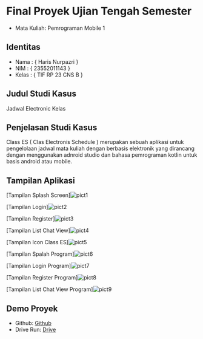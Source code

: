 # Final Proyek Ujian Tengah Semester
<ul>
  <li>Mata Kuliah: Pemrograman Mobile 1</li>
</ul>

## Identitas
<ul>
  <li>Nama  : { Haris Nurpazri }</li>
  <li>NIM   : { 23552011143 }</li>
  <li>Kelas : { TIF RP 23 CNS B }</li>
</ul>

## Judul Studi Kasus
<p>Jadwal Electronic Kelas</p>

## Penjelasan Studi Kasus
<p>Class ES ( Clas Electronis Schedule ) merupakan sebuah aplikasi untuk pengelolaan jadwal mata kuliah dengan berbasis elektronik yang dirancang dengan menggunakan adnroid studio dan bahasa pemrograman kotlin untuk basis android atau mobile.</p>


## Tampilan Aplikasi
[Tampilan Splash Screen]![pict1](https://github.com/harisnurpazri/UTS_PM1-Haris_Nurpazri-23552011143/blob/main/app1.jpg)

[Tampilan Login]![pict2](https://github.com/harisnurpazri/UTS_PM1-Haris_Nurpazri-23552011143/blob/main/app%20(3).jpg)

[Tampilan Register]![pict3](https://github.com/harisnurpazri/UTS_PM1-Haris_Nurpazri-23552011143/blob/main/app%20(1).jpg)

[Tampilan List Chat View]![pict4](https://github.com/harisnurpazri/UTS_PM1-Haris_Nurpazri-23552011143/blob/main/app%20(2).jpg)

[Tampilan Icon Class ES]![pict5](https://github.com/harisnurpazri/UTS_PM1-Haris_Nurpazri-23552011143/blob/main/app.jpg)



[Tampilan Spalah Program]![pict6](https://github.com/harisnurpazri/UTS_PM1-Haris_Nurpazri-23552011143/blob/main/Screenshot%202025-05-06%20190248.png)

[Tampilan Login Program]![pict7](https://github.com/harisnurpazri/UTS_PM1-Haris_Nurpazri-23552011143/blob/main/Screenshot%202025-05-06%20190319.png)

[Tampilan Register Program]![pict8](https://github.com/harisnurpazri/UTS_PM1-Haris_Nurpazri-23552011143/blob/main/Screenshot%202025-05-06%20190336.png)

[Tampilan List Chat View Program]![pict9](https://github.com/harisnurpazri/UTS_PM1-Haris_Nurpazri-23552011143/blob/main/Screenshot%202025-05-06%20190356.png)


## Demo Proyek
<ul>
  <li>Github: <a href="https://github.com/harisnurpazri/UTS_PM1-Haris_Nurpazri-23552011143">Github</a></li>
  <li>Drive Run: <a href="https://drive.google.com/drive/folders/1Gg6gAP0JPz2Ua1LwC6YNdYjCoF0modnd?usp=drive_link">Drive</a></li>
</ul>

